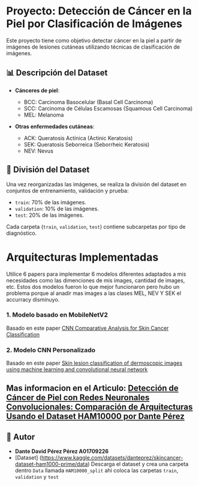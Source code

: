 # Proyecto: Detección de Cáncer en la Piel por Clasificación de Imágenes

Este proyecto tiene como objetivo detectar cáncer en la piel a partir de imágenes de lesiones cutáneas utilizando técnicas de clasificación de imágenes. 
## 📊 Descripción del Dataset


- **Cánceres de piel**:
    - BCC: Carcinoma Basocelular (Basal Cell Carcinoma)
    - SCC: Carcinoma de Células Escamosas (Squamous Cell Carcinoma)
    - MEL: Melanoma

- **Otras enfermedades cutáneas**:
    - ACK: Queratosis Actínica (Actinic Keratosis)
    - SEK: Queratosis Seborreica (Seborrheic Keratosis)
    - NEV: Nevus

## 📁 División del Dataset

Una vez reorganizadas las imágenes, se realiza la división del dataset en conjuntos de entrenamiento, validación y prueba:

- `train`: 70% de las imágenes.
- `validation`: 10% de las imágenes.
- `test`: 20% de las imágenes.

Cada carpeta (`train`, `validation`, `test`) contiene subcarpetas por tipo de diagnóstico.


# Arquitecturas Implementadas
Utilice 6 papers para implementar 6 modelos diferentes adaptados a mis necesidades como las dimenciones de mis images, cantidad de images, etc.
Estos dos modelos fueron lo que mejor funcionaron pero hubo un problema porque al anadir mas images a las clases MEL, NEV Y SEK el accurracy disminuyo.
### 1. Modelo basado en MobileNetV2
Basado en este paper
[CNN Comparative Analysis for Skin Cancer Classification](https://ieeexplore.ieee.org/document/9984324)

### 2. Modelo CNN Personalizado

Basado en este paper [Skin lesion classification of dermoscopic images using machine learning and convolutional neural network](https://www.nature.com/articles/s41598-022-22644-9)


Mas informacion en el Articulo: [Detección de Cáncer de Piel con Redes Neuronales Convolucionales: Comparación de Arquitecturas Usando el Dataset HAM10000 por Dante Pérez](CancerPielCNN.pdf)
---

## 👤 Autor

- **Dante David Pérez Pérez A01709226**
- [Dataset] (https://www.kaggle.com/datasets/danteprez/skincancer-dataset-ham1000-prime/data) 
Descarga el dataset y crea una carpeta dentro `Data` llamada `HAM10000_split` ahi coloca las carpetas `train`, `validation` y `test`
